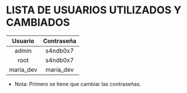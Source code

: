 # LISTA DE USUARIOS UTILIZADOS Y CAMBIADOS

|   Usuario   | Contraseña |
|:-----------:|:----------:|
|   admin     |  s4ndb0x7  |
|   root      |  s4ndb0x7  |
| maria_dev   | maria_dev  |

* Nota: Primero se tiene que cambiar las contraseñas.

